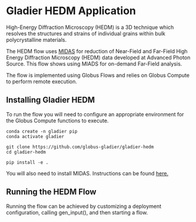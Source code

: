 # Gladier HEDM Application

High-Energy Diffraction Microscopy (HEDM) is a 3D technique which resolves the structures and strains of individual grains within bulk polycrystalline materials.

The HEDM flow uses [MIDAS](https://github.com/marinerhemant/MIDAS) for reduction of Near-Field and Far-Field High Energy Diffraction Microscopy (HEDM) data developed at Advanced Photon Source. This flow shows using MIADS for on-demand Far-Field analysis.

The flow is implemented using Globus Flows and relies on Globus Compute to perform remote execution.

## Installing Gladier HEDM

To run the flow you will need to configure an appropriate environment for the Globus Compute functions to execute.

    conda create -n gladier pip
    conda activate gladier

    git clone https://github.com/globus-gladier/gladier-hedm
    cd gladier-hedm

    pip install -e .

You will also need to install MIDAS. Instructions can be found [here.](https://github.com/marinerhemant/MIDAS)

## Running the HEDM Flow

Running the flow can be achieved by customizing a deployment configuration, calling gen_input(), and then starting a flow.
